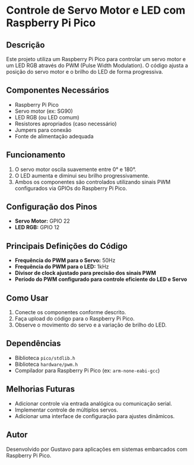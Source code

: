 # Controle de Servo Motor e LED com Raspberry Pi Pico

## Descrição
Este projeto utiliza um Raspberry Pi Pico para controlar um servo motor e um LED RGB através do PWM (Pulse Width Modulation). O código ajusta a posição do servo motor e o brilho do LED de forma progressiva.

## Componentes Necessários
- Raspberry Pi Pico
- Servo motor (ex: SG90)
- LED RGB (ou LED comum)
- Resistores apropriados (caso necessário)
- Jumpers para conexão
- Fonte de alimentação adequada

## Funcionamento
1. O servo motor oscila suavemente entre 0° e 180°.
2. O LED aumenta e diminui seu brilho progressivamente.
3. Ambos os componentes são controlados utilizando sinais PWM configurados via GPIOs do Raspberry Pi Pico.

## Configuração dos Pinos
- **Servo Motor:** GPIO 22
- **LED RGB:** GPIO 12

## Principais Definições do Código
- **Frequência do PWM para o Servo:** 50Hz
- **Frequência do PWM para o LED:** 1kHz
- **Divisor de clock ajustado para precisão dos sinais PWM**
- **Período do PWM configurado para controle eficiente do LED e Servo**

## Como Usar
1. Conecte os componentes conforme descrito.
2. Faça upload do código para o Raspberry Pi Pico.
3. Observe o movimento do servo e a variação de brilho do LED.

## Dependências
- Biblioteca `pico/stdlib.h`
- Biblioteca `hardware/pwm.h`
- Compilador para Raspberry Pi Pico (ex: `arm-none-eabi-gcc`)

## Melhorias Futuras
- Adicionar controle via entrada analógica ou comunicação serial.
- Implementar controle de múltiplos servos.
- Adicionar uma interface de configuração para ajustes dinâmicos.

## Autor
Desenvolvido por Gustavo para aplicações em sistemas embarcados com Raspberry Pi Pico.

